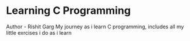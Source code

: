 # Learning C Programming
Author - Rishit Garg 
My journey as i learn C programming, includes all my little exrcises i do as i learn 
